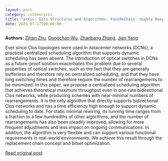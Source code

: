 ```yaml
---
layout: post
category: cstheoryrss
title: "arXiv: Data Structures and Algorithms: FastReChain: Highly Responsive and Low-Overhead Centralized Route"
date: 2025-07-17T00:00:00
---
```


**Authors:** [Zihan Zhu](https://dblp.uni-trier.de/search?q=Zihan+Zhu), [Dongchao Wu](https://dblp.uni-trier.de/search?q=Dongchao+Wu), [Zhanbang Zhang](https://dblp.uni-trier.de/search?q=Zhanbang+Zhang), [Jian Yang](https://dblp.uni-trier.de/search?q=Jian+Yang)

Ever since Clos topologies were used in datacenter networks (DCNs), a
practical centralized scheduling algorithm that supports dynamic scheduling has
been absent. The introduction of optical switches in DCNs as a future-proof
solution exacerbates this problem due to several properties of optical
switches, such as the fact that they are generally bufferless and therefore
rely on centralized scheduling, and that they have long switching times and
therefore require the number of rearrangements to be minimized.
In this paper, we propose a centralized scheduling algorithm that achieves
theoretical maximum throughput even in one-rate bidirectional Clos networks,
while producing schemes with near-minimal numbers of rearrangements. It is the
only algorithm that directly supports bidirectional Clos networks and has a
time efficiency high enough to support dynamic scheduling to date. For static
minimal rewiring, its running time ranges from a fraction to a few hundredths
of other algorithms, and the number of rearrangements has also been steadily
improved, allowing for more frequent adjustments and less impact on ongoing
communications. In addition, the algorithm is very flexible and can support
various functional requirements in real-world environments. We achieve this
result through the replacement chain concept and bitset optimization.

[Read original post](http://arxiv.org/abs/2507.12265v1)

